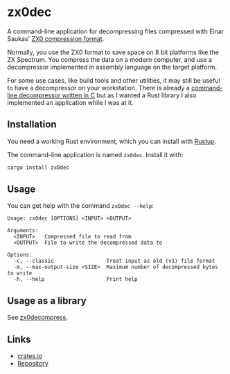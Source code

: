 # zx0dec

A command-line application for decompressing files compressed with
Einar Saukas' [ZX0 compression format](https://github.com/einar-saukas/ZX0).

Normally, you use the ZX0 format to save space on 8 bit platforms like the ZX Spectrum.
You compress the data on a modern computer, and use a decompressor implemented in assembly language on the target platform.

For some use cases, like build tools and other utilities, it may still be useful to have a decompressor on your workstation.
There is already a [command-line decompressor written in C](https://github.com/einar-saukas/ZX0)
but as I wanted a Rust library I also implemented an application while I was at it.

## Installation

You need a working Rust environment, which you can install with [Rustup](https://rustup.rs/).

The command-line application is named `zx0dec`. Install it with:

```sh
cargo install zx0dec
```

## Usage

You can get help with the command `zx0dec --help`:

```
Usage: zx0dec [OPTIONS] <INPUT> <OUTPUT>

Arguments:
  <INPUT>   Compressed file to read from
  <OUTPUT>  File to write the decompressed data to

Options:
  -c, --classic                 Treat input as old (v1) file format
  -m, --max-output-size <SIZE>  Maximum number of decompressed bytes to write
  -h, --help                    Print help
```

## Usage as a library

See [zx0decompress](../lib).

## Links

* [crates.io](https://crates.io/crates/zx0dec)
* [Repository](https://github.com/vilcans/zx0decompress/)
